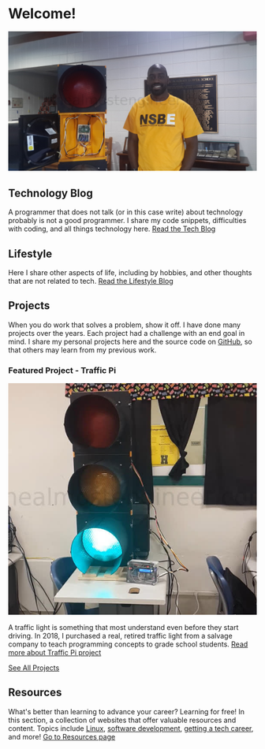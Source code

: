 ﻿---
description: Information about this blog and Kenny Robinson.
---

# Welcome!

![Kenny with traffic light](/images/jumbotron_kenny.jpg)

## Technology Blog

A programmer that does not talk (or in this case write) about technology probably is not a good programmer. 
I share my code snippets, difficulties with coding, and all things technology here.
[Read the Tech Blog](/technology)

## Lifestyle

Here I share other aspects of life, including by hobbies, and other thoughts that are not related to tech. 
[Read the Lifestyle Blog](/lifestyle)

## Projects

When you do work that solves a problem, show it off. I have done many projects over the years. Each project
had a challenge with an end goal in mind. I share my personal projects here and the source code on 
<a href="https://github.com/almostengr" target="_blank">GitHub</a>, 
so that others may learn from my previous work.

### Featured Project - Traffic Pi

![Traffic light with Raspberry Pi controller](/images/portfolio_trafficlight2.jpg)

A traffic light is something that most understand even before they start driving. In 2018, I purchased a 
real, retired traffic light from a salvage company to teach programming concepts to grade school students. 
[Read more about Traffic Pi project](/projects/traffic-pi)

[See All Projects](/projects)

## Resources

What's better than learning to advance your career? Learning for free! In this section, a collection of websites
that offer valuable resources and content. Topics include 
[Linux](/resources#linux), 
[software development](/resources#web-and-software-development), 
[getting a tech career](/resources/getting-into-tech), and more! 
[Go to Resources page](/resources)
